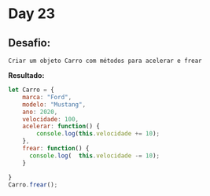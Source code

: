 # Day 23

## Desafio:

	Criar um objeto Carro com métodos para acelerar e frear

**Resultado:**

```javascript
let Carro = {
    marca: "Ford",
    modelo: "Mustang",
    ano: 2020,
    velocidade: 100,
    acelerar: function() {
        console.log(this.velocidade += 10);
    },
    frear: function() {
      console.log(  this.velocidade -= 10);
    }

}
Carro.frear();